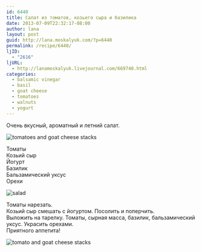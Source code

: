 ```yaml
---
id: 6440
title: Салат из томатов, козьего сыра и базилика
date: 2013-07-09T22:32:17-08:00
author: lana
layout: post
guid: http://lana.moskalyuk.com/?p=6440
permalink: /recipe/6440/
ljID:
  - "2616"
ljURL:
  - http://lanamoskalyuk.livejournal.com/669740.html
categories:
  - balsamic vinegar
  - basil
  - goat cheese
  - tomatoes
  - walnuts
  - yogurt
---
```

Очень вкусный, ароматный и летний салат. 

![tomatoes and goat cheese stacks](http://farm3.staticflickr.com/2850/9246468292_90fe062b10_c.jpg) 

Томаты  
Козьий сыр  
Йогурт  
Базилик  
Бальзамический уксус  
Орехи

![salad](http://farm4.staticflickr.com/3798/9246463584_eeb7337332_c.jpg) 

Томаты нарезать.  
Козьий сыр смешать с йогуртом. Посолить и поперчить.  
Выложить на тарелку. Томаты, сырная масса, базилик, бальзамический уксус. Украсить орехами.  
Приятного аппетита!

![tomato and goat cheese stacks](http://farm6.staticflickr.com/5331/9243682821_dd19cabd79_c.jpg)